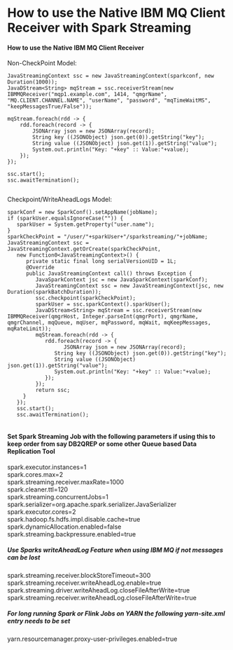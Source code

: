 # How to use the Native IBM MQ Client Receiver with Spark Streaming  
#### How to use the Native IBM MQ Client Receiver  
 
Non-CheckPoint Model:  

```
JavaStreamingContext ssc = new JavaStreamingContext(sparkconf, new Duration(1000));  
JavaDStream<String> mqStream = ssc.receiverStream(new IBMMQReceiver("mqp1.example.com", 1414, "qmgrName", "MQ.CLIENT.CHANNEL.NAME", "userName", "password", "mqTimeWaitMS", "keepMessagesTrue/False"));  
  
mqStream.foreach(rdd -> {  
    rdd.foreach(record -> {  
        JSONArray json = new JSONArray(record);  
        String key ((JSONObject) json.get(0)).getString("key");  
        String value ((JSONObject) json.get(1)).getString("value");  
        System.out.println("Key: "+key" :: Value:"+value);  
    });  
});  
  
ssc.start();  
ssc.awaitTermination();
  
```
 
 
Checkpoint/WriteAheadLogs Model:  
  
  ```
  sparkConf = new SparkConf().setAppName(jobName);
  if (sparkUser.equalsIgnoreCase("")) {
     sparkUser = System.getProperty("user.name");
  }
  sparkCheckPoint = "/user/"+sparkUser+"/sparkstreaming/"+jobName;
  JavaStreamingContext ssc = JavaStreamingContext.getOrCreate(sparkCheckPoint,
     new Function0<JavaStreamingContext>() {
        private static final long serialVersionUID = 1L;
        @Override
        public JavaStreamingContext call() throws Exception {
           JavaSparkContext jsc = new JavaSparkContext(sparkConf);
           JavaStreamingContext ssc = new JavaStreamingContext(jsc, new Duration(sparkBatchDuration));
           ssc.checkpoint(sparkCheckPoint);
           sparkUser = ssc.sparkContext().sparkUser();
           JavaDStream<String> mqStream = ssc.receiverStream(new IBMMQReceiver(qmgrHost, Integer.parseInt(qmgrPort), qmgrName, qmgrChannel, mqQueue, mqUser, mqPassword, mqWait, mqKeepMessages, mqRateLimit));
           mqStream.foreach(rdd -> {  
              rdd.foreach(record -> {  
        	        JSONArray json = new JSONArray(record);  
                 String key ((JSONObject) json.get(0)).getString("key");  
                 String value ((JSONObject) json.get(1)).getString("value");  
                 System.out.println("Key: "+key" :: Value:"+value);  
              });  
           });          
           return ssc;
       }
     });       
     ssc.start();  
     ssc.awaitTermination();
                 
```

#### Set Spark Streaming Job with the following parameters if using this to keep order from say DB2QREP or some other Queue based Data Replication Tool  
spark.executor.instances=1  
spark.cores.max=2  
spark.streaming.receiver.maxRate=1000  
spark.cleaner.ttl=120  
spark.streaming.concurrentJobs=1  
spark.serializer=org.apache.spark.serializer.JavaSerializer  
spark.executor.cores=2  
spark.hadoop.fs.hdfs.impl.disable.cache=true  
spark.dynamicAllocation.enabled=false  
spark.streaming.backpressure.enabled=true  

##### Use Sparks writeAheadLog Feature when using IBM MQ if not messages can be lost
spark.streaming.receiver.blockStoreTimeout=300  
spark.streaming.receiver.writeAheadLog.enable=true  
spark.streaming.driver.writeAheadLog.closeFileAfterWrite=true  
spark.streaming.receiver.writeAheadLog.closeFileAfterWrite=true  

##### For long running Spark or Flink Jobs on YARN the following yarn-site.xml entry needs to be set  
yarn.resourcemanager.proxy-user-privileges.enabled=true  



